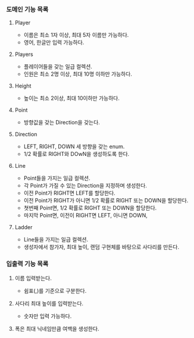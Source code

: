 ### 도메인 기능 목록

1. Player
    - 이름은 최소 1자 이상, 최대 5자 이름만 가능하다.
    - 영어, 한글만 입력 가능하다.
2. Players
    - 플레이어들을 갖는 일급 컬렉션.
    - 인원은 최소 2명 이상, 최대 10명 이하만 가능하다.

3. Height
    - 높이는 최소 2이상, 최대 10이하만 가능하다.

4. Point
    - 방향값을 갖는 Direction을 갖는다.

5. Direction
    - LEFT, RIGHT, DOWN 세 방향을 갖는 enum.
    - 1/2 확률로 RIGHT와 DOwN을 생성하도록 한다.

6. Line
    - Point들을 가지는 일급 컬렉션.
    - 각 Point가 가질 수 있는 Direction을 지정하며 생성한다.
    - 이전 Point가 RIGHT면 LEFT를 할당한다.
    - 이전 Point가 RIGHT가 아니면 1/2 확률로 RIGHT 또는 DOWN을 할당한다.
    - 쳣번째 Point면, 1/2 확률로 RIGHT 또는 DOWN을 할당한다.
    - 마지막 Point면, 이전이 RIGHT면 LEFT, 아니면 DOWN,

7. Ladder
    - Line들을 가지는 일급 컬렉션.
    - 생성자에서 참가자, 최대 높이, 랜덤 구현체를 바탕으로 사다리를 만든다.

### 입출력 기능 목록

1. 이름 입력받는다.
    - 쉼표(,)를 기준으로 구분한다.


2. 사다리 최대 높이를 입력받는다.
    - 숫자만 입력 가능하다.

3. 폭은 최대 닉네임만큼 여백을 생성한다.
